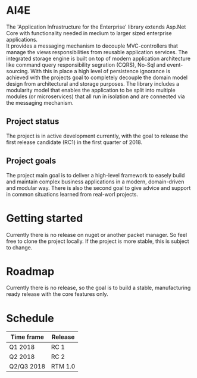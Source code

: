 # AI4E
The 'Application Infrastructure for the Enterprise' library extends Asp.Net Core with functionality needed in medium to larger sized enterprise applications.<br>
It provides a messaging mechanism to decouple MVC-controllers that manage the views responsibilities from reusable application services. The integrated storage engine is built on top of modern application architecture like command query responsibility segration (CQRS), No-Sql and event-sourcing. With this in place a high level of persistence ignorance is achieved with the projects goal to completely decouple the domain model design from architectural and storage purposes. The library includes a modularity model that enables the application to be split into multiple modules (or microservices) that all run in isolation and are connected via the messaging mechanism.

## Project status
The project is in active development currently, with the goal to release the first release candidate (RC1) in the first quarter of 2018.

## Project goals
The project main goal is to deliver a high-level framework to easely build and maintain complex business applications in a modern, domain-driven and modular way. There is also the second goal to give advice and support in common situations learned from real-worl projects.

# Getting started
Currently there is no release on nuget or another packet manager. So feel free to clone the project locally. If the project is more stable, this is subject to change.

# Roadmap

Currently there is no release, so the goal is to build a stable, manufacturing ready release with the core features only.

# Schedule

| Time frame | Release |
|---|---|
| Q1 2018 | RC 1 |
| Q2 2018 | RC 2 |
| Q2/Q3 2018 | RTM 1.0|
